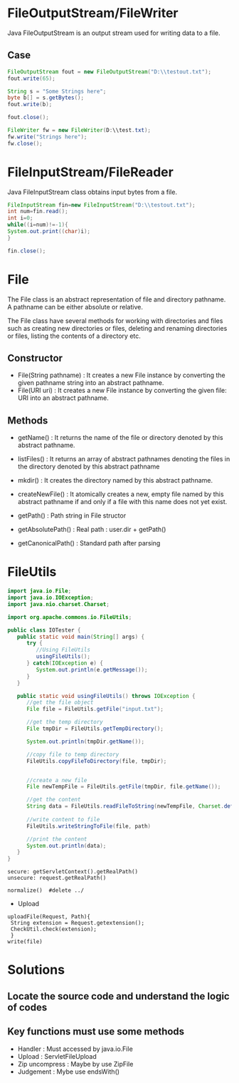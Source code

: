 # FileOutputStream/FileWriter
Java FileOutputStream is an output stream used for writing data to a file.
## Case
```java
FileOutputStream fout = new FileOutputStream("D:\\testout.txt");    
fout.write(65);

String s = "Some Strings here";
byte b[] = s.getBytes();
fout.write(b);

fout.close();
```
```java
FileWriter fw = new FileWriter(D:\\test.txt);
fw.write("Strings here");
fw.close();
```

# FileInputStream/FileReader
Java FileInputStream class obtains input bytes from a file.
```java
FileInputStream fin=new FileInputStream("D:\\testout.txt");    
int num=fin.read();  
int i=0;    
while((i=num)!=-1){    
System.out.print((char)i);    
}    

fin.close();    
```
# File
The File class is an abstract representation of file and directory pathname. A pathname can be either absolute or relative.

The File class have several methods for working with directories and files such as creating new directories or files, deleting and renaming directories or files, listing the contents of a directory etc.

## Constructor
- File(String pathname) : It creates a new File instance by converting the given pathname string into an abstract pathname.
- File(URI uri) : It creates a new File instance by converting the given file: URI into an abstract pathname.

## Methods
- getName() :	It returns the name of the file or directory denoted by this abstract pathname.
- listFiles()	: It returns an array of abstract pathnames denoting the files in the directory denoted by this abstract pathname
- mkdir()	: It creates the directory named by this abstract pathname.
- createNewFile()	: It atomically creates a new, empty file named by this abstract pathname if and only if a file with this name does not yet exist.

- getPath() : Path string in File structor
- getAbsolutePath() : Real path : user.dir + getPath()
- getCanonicalPath() : Standard path after parsing

# FileUtils
```java
import java.io.File;
import java.io.IOException;
import java.nio.charset.Charset;

import org.apache.commons.io.FileUtils;

public class IOTester {
   public static void main(String[] args) {
      try {
         //Using FileUtils
         usingFileUtils();
      } catch(IOException e) {
         System.out.println(e.getMessage());
      }
   }

   public static void usingFileUtils() throws IOException {
      //get the file object
      File file = FileUtils.getFile("input.txt");

      //get the temp directory
      File tmpDir = FileUtils.getTempDirectory();

      System.out.println(tmpDir.getName());

      //copy file to temp directory
      FileUtils.copyFileToDirectory(file, tmpDir);


      //create a new file
      File newTempFile = FileUtils.getFile(tmpDir, file.getName());

      //get the content
      String data = FileUtils.readFileToString(newTempFile, Charset.defaultCharset());
      
      //write content to file
      FileUtils.writeStringToFile(file, path)

      //print the content
      System.out.println(data);
   }
}
```

```
secure: getServletContext().getRealPath() 
unsecure: request.getRealPath()
```

```
normalize()  #delete ../
```
- Upload
```
uploadFile(Request, Path){
 String extension = Request.getextension();
 CheckUtil.check(extension);
 }
write(file)
```

# Solutions
## Locate the source code and understand the logic of codes

## Key functions must use some methods
- Handler : Must accessed by java.io.File
- Upload : ServletFileUpload
- Zip uncompress : Maybe by use ZipFile
- Judgement : Mybe use endsWith()


